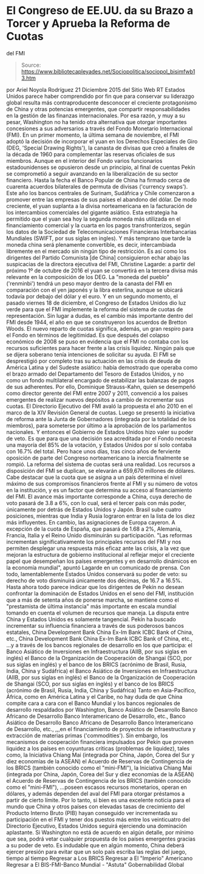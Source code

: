 # El Congreso de EE.UU. da su Brazo a Torcer y Aprueba la Reforma de Cuotas 
del FMI

> Source: https://www.bibliotecapleyades.net/Sociopolitica/sociopol_bisimfwb13.htm

por Ariel Noyola Rodríguez 21 Diciembre 2015
del Sitio Web RT
Estados Unidos parece haber comprendido por fin que para conservar su liderazgo global resulta más contraproducente desconocer el creciente protagonismo de China y otras potencias emergentes, que compartir responsabilidades en la gestión de las finanzas internacionales.
Por esa razón, y muy a su pesar, Washington no ha tenido otra alternativa que otorgar importantes concesiones a sus adversarios a través del Fondo Monetario Internacional (FMI).
En un primer momento, la última semana de noviembre, el FMI adoptó la decisión de incorporar el yuan en los Derechos Especiales de Giro (DEG, 'Special Drawing Rights'), la canasta de divisas que creó a finales de la década de 1960 para complementar las reservas oficiales de sus miembros.
Aunque en el interior del Fondo varios funcionarios estadounidenses se opusieron desde un principio, al final de cuentas Pekín se comprometió a seguir avanzando en la liberalización de su sector financiero.
Hasta la fecha el Banco Popular de China ha firmado cerca de cuarenta acuerdos bilaterales de permuta de divisas ('currency swaps').
Este año los bancos centrales de Surinam, Sudáfrica y Chile comenzaron a promover entre las empresas de sus países el abandono del dólar. De modo creciente, el yuan suplanta a la divisa norteamericana en la facturación de los intercambios comerciales del gigante asiático.
Esta estrategia ha permitido que el yuan sea hoy la segunda moneda más utilizada en el financiamiento comercial y la cuarta en los pagos transfronterizos, según los datos de la Sociedad de Telecomunicaciones Financieras Interbancarias Mundiales (SWIFT, por sus siglas en ingles).
Y más temprano que tarde la moneda china será plenamente convertible, es decir, intercambiada libremente en el mercado sin ningún tipo de restricción.
Es así como los dirigentes del Partido Comunista [de China] consiguieron echar abajo las suspicacias de la directora ejecutiva del FMI, Christine Lagarde:
a partir del próximo 1º de octubre de 2016 el yuan se convertirá en la tercera divisa más relevante en la composición de los DEG.
La "moneda del pueblo" ('renminbi') tendrá un peso mayor dentro de la canasta del FMI en comparación con el yen japonés y la libra esterlina, aunque se ubicará todavía por debajo del dólar y el euro.
Y en un segundo momento, el pasado viernes 18 de diciembre, el Congreso de Estados Unidos dio luz verde para que el FMI implemente la reforma del sistema de cuotas de representación. Sin lugar a dudas, es el cambio más importante dentro del FMI desde 1944, el año en que se construyeron los acuerdos de Bretton Woods.
El nuevo reparto de cuotas significa, además, un gran respiro para el Fondo en términos de legitimidad.
Es que después del colapso económico de 2008 se puso en evidencia que el FMI no contaba con los recursos suficientes para hacer frente a las crisis liquidez. Ningún país que se dijera soberano tenía intenciones de solicitar su ayuda.
El FMI se desprestigió por completo tras su actuación en las crisis de deuda de América Latina y del Sudeste asiático:
había demostrado que operaba como el brazo armado del Departamento del Tesoro de Estados Unidos, y no como un fondo multilateral encargado de estabilizar las balanzas de pagos de sus adherentes.
Por ello, Dominique Strauss-Kahn, quien se desempeñó como director gerente del FMI entre 2007 y 2011, convenció a los países emergentes de realizar nuevos depósitos a cambio de incrementar sus cuotas.
El Directorio Ejecutivo del FMI avaló la propuesta el año 2010 en el marco de la XIV Revisión General de cuotas.
Luego se presentó la iniciativa de reforma ante la Junta de Gobernadores (integrada por la totalidad de los miembros), para someterse por último a la aprobación de los parlamentos nacionales. Y entonces el Gobierno de Estados Unidos hizo valer su poder de veto.
Es que para que una decisión sea acreditada por el Fondo necesita una mayoría del 85% de la votación, y Estados Unidos por sí solo contaba con 16.7% del total.
Pero hace unos días, tras cinco años de ferviente oposición de parte del Congreso norteamericano la inercia finalmente se rompió. La reforma del sistema de cuotas será una realidad. Los recursos a disposición del FMI se duplican, se elevarán a 659,670 millones de dólares.
Cabe destacar que la cuota que se asigna a un país determina el nivel máximo de sus compromisos financieros frente al FMI y su número de votos en la institución, y es un factor que determina su acceso al financiamiento del FMI.
El avance más importante corresponde a China, cuya derecho de voto pasará de 3.8 a 6%, con lo cual, será el tercer país con más poder, únicamente por detrás de Estados Unidos y Japón.
Brasil sube cuatro posiciones, mientras que India y Rusia lograron entrar en la lista de los diez más influyentes.
En cambio, las asignaciones de Europa cayeron.
A excepción de la cuota de España, que pasará de 1.68 a 2%, Alemania, Francia, Italia y el Reino Unido disminuirán su participación.
"Las reformas incrementan significativamente los principales recursos del FMI y nos permiten desplegar una respuesta más eficaz ante las crisis, a la vez que mejoran la estructura de gobierno institucional al reflejar mejor el creciente papel que desempeñan los países emergentes y en desarrollo dinámicos en la economía mundial", apuntó Lagarde en un comunicado de prensa.
Con todo, lamentablemente Estados Unidos conservará su poder de veto:
su derecho de voto disminuirá únicamente dos décimas, de 16.7 a 16.5%.
Hasta ahora todo parece indicar que los dirigentes de Pekín no desean confrontar la dominación de Estados Unidos en el seno del FMI, institución que a más de setenta años de ponerse marcha, se mantiene como el "prestamista de última instancia" más importante en escala mundial tomando en cuenta el volumen de recursos que maneja.
La disputa entre China y Estados Unidos es solamente tangencial.
Pekín ha buscado incrementar su influencia financiera a través de sus poderosos bancos estatales,
China Development Bank China Ex-Im Bank ICBC Bank of China, etc.,
China Development Bank
China Ex-Im Bank
ICBC
Bank of China, etc.,
...y a través de los bancos regionales de desarrollo en los que participa:
el Banco Asiático de Inversiones en Infraestructura (AIIB, por sus siglas en inglés) el Banco de la Organización de Cooperación de Shangai (SCO, por sus siglas en inglés) y el banco de los BRICS (acrónimo de Brasil, Rusia, India, China y Sudáfrica)
el Banco Asiático de Inversiones en Infraestructura (AIIB, por sus siglas en inglés)
el Banco de la Organización de Cooperación de Shangai (SCO, por sus siglas en inglés) y el banco de los BRICS (acrónimo de Brasil, Rusia, India, China y Sudáfrica)
Tanto en Asia-Pacífico, África, como en América Latina y el Caribe, no hay duda de que China compite cara a cara con el Banco Mundial y los bancos regionales de desarrollo respaldados por Washington,
Banco Asiático de Desarrollo Banco Africano de Desarrollo Banco Interamericano de Desarrollo, etc.,
Banco Asiático de Desarrollo
Banco Africano de Desarrollo
Banco Interamericano de Desarrollo, etc.,
,,,en el financiamiento de proyectos de infraestructura y extracción de materias primas ('commodities').
Sin embargo, los mecanismos de cooperación financiera impulsados por Pekín que proveen liquidez a los países en coyunturas críticas (problemas de liquidez), tales como,
la Iniciativa Chiang Mai (integrada por China, Japón, Corea del Sur y diez economías de la ASEAN) el Acuerdo de Reservas de Contingencia de los BRICS (también conocido como el "mini-FMI"),
la Iniciativa Chiang Mai (integrada por China, Japón, Corea del Sur y diez economías de la ASEAN)
el Acuerdo de Reservas de Contingencia de los BRICS (también conocido como el "mini-FMI"),
...poseen escasos recursos monetarios, operan en dólares, y además dependen del aval del FMI para otorgar préstamos a partir de cierto límite.
Por lo tanto, si bien es una excelente noticia para el mundo que China y otros países con elevadas tasas de crecimiento del Producto Interno Bruto (PIB) hayan conseguido ver incrementada su participación en el FMI y tener dos puestos más entre los veinticuatro del Directorio Ejecutivo, Estados Unidos seguirá ejerciendo una dominación aplastante.
Si Washington no está de acuerdo en algún detalle, por mínimo que sea, podrá vetar cualquier propuesta de los países emergentes gracias a su poder de veto.
Es indudable que en algún momento, China deberá ejercer presión para evitar que un solo país escriba las reglas del juego, tiempo al tiempo
Regresar a Los BRICS
Regresar a El "Imperio" Americano
Regresar a El BIS-FMI-Banco Mundial - "Astuta" Gobernabilidad Global
